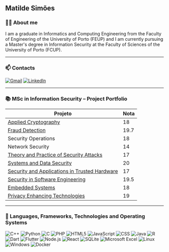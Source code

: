 ## Matilde Simões

### 👩‍💻 About me

I am a graduate in Informatics and Computing Engineering from the Faculty of Engineering of the University of Porto (FEUP) and I am currently pursuing a Master's degree in Information Security at the Faculty of Sciences of the University of Porto (FCUP).

---

### 📫 Contacts

[![Gmail](https://img.shields.io/badge/Gmail-D14836?style=for-the-badge&logo=gmail&logoColor=white)](mailto:teuemail@gmail.com)
[![LinkedIn](https://img.shields.io/badge/LinkedIn-0077B5?style=for-the-badge&logo=linkedin&logoColor=white)](https://linkedin.com/in/teuperfil)

---

### 📚 MSc in Information Security – Project Portfolio

| Projeto | Nota |
|--------|------|
| [Applied Cryptography](https://github.com/matildesimoes/Criptografia) | 18 |
| [Fraud Detection](https://github.com/matildesimoes/Fraud-Detection-with-AI) | 19.7 |
| Security Operations | 18 |
| Network Security | 14 |
| [Theory and Practice of Security Attacks](https://github.com/matildesimoes/tpas) | 17 |
| [Systems and Data Security](https://github.com/matildesimoes/sistemasdedados) | 20 |
| [Security and Applications in Trusted Hardware](https://github.com/username/credential-stuffing) | 17 |
| [Security in Software Engineering](https://github.com/username/fraude-ml) | 19.5 |
| [Embedded Systems](https://github.com/matildesimoes/AutomaticLights) | 18 |
| [Privacy Enhancing Technologies](https://github.com/matildesimoes/privacidade) | 19 |

---

### 🧠 Languages, Frameworks, Technologies and Operating Systems

![C++](https://img.shields.io/badge/C%2B%2B-00599C?style=for-the-badge&logo=c%2B%2B&logoColor=white)
![Python](https://img.shields.io/badge/Python-3776AB?style=for-the-badge&logo=python&logoColor=white)
![C](https://img.shields.io/badge/C-00599C?style=for-the-badge&logo=c&logoColor=white)
![PHP](https://img.shields.io/badge/PHP-777BB4?style=for-the-badge&logo=php&logoColor=white)
![HTML5](https://img.shields.io/badge/HTML5-E34F26?style=for-the-badge&logo=html5&logoColor=white)
![JavaScript](https://img.shields.io/badge/JavaScript-F7DF1E?style=for-the-badge&logo=javascript&logoColor=black)
![CSS](https://img.shields.io/badge/CSS-239120?style=for-the-badge&logo=css3&logoColor=white)
![Java](https://img.shields.io/badge/Java-ED8B00?style=for-the-badge&logo=openjdk&logoColor=white)
![R](https://img.shields.io/badge/R-276DC3?style=for-the-badge&logo=r&logoColor=white)
![Dart](https://img.shields.io/badge/Dart-0175C2?style=for-the-badge&logo=dart&logoColor=white)
![Flutter](https://img.shields.io/badge/Flutter-02569B?style=for-the-badge&logo=flutter&logoColor=white)
![Node.js](https://img.shields.io/badge/Node.js-339933?style=for-the-badge&logo=nodedotjs&logoColor=white)
![React](https://img.shields.io/badge/React-61DAFB?style=for-the-badge&logo=react&logoColor=black)
![SQLite](https://img.shields.io/badge/SQLite-07405E?style=for-the-badge&logo=sqlite&logoColor=white)
![Microsoft Excel](https://img.shields.io/badge/Microsoft_Excel-217346?style=for-the-badge&logo=microsoft-excel&logoColor=white)
![Linux](https://img.shields.io/badge/Linux-FCC624?style=for-the-badge&logo=linux&logoColor=black)
![Windows](https://img.shields.io/badge/Windows-0078D6?style=for-the-badge&logo=windows&logoColor=white)
![Docker](https://img.shields.io/badge/Docker-2496ED?style=for-the-badge&logo=docker&logoColor=white)

